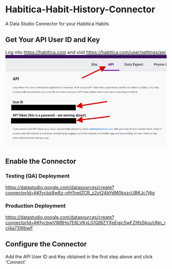 # Habitica-Habit-History-Connector
A Data Studio Connector for your Habitica Habits

## Get Your API User ID and Key
Log into https://habitica.com and visit https://habitica.com/user/settings/api
![screenshot](https://raw.githubusercontent.com/Kevpedia/Habitica-Habit-History-Connector/master/habitica-api-screenshot.png "screenshot")

## Enable the Connector
### Testing (QA) Deployment
https://datastudio.google.com/datasources/create?connectorId=AKfycbz8w8z-ytH1neIZCR_z2yt24bYdM0kxzcUBKJc7j6g
### Production Deployment
https://datastudio.google.com/datasources/create?connectorId=AKfycbwVWBHo7E6LVKxLG1Q9IZYXpEgjc5wFZjtfsSkouUNn_rcl4a73WbwF

## Configure the Connector
Add the API User ID and Key obtained in the first step above and click 'Connect'

